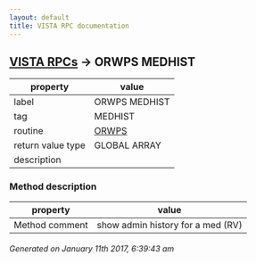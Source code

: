 ```yaml
---
layout: default
title: VISTA RPC documentation
---
```




## [VISTA RPCs](TableOfContent.md) &#8594; ORWPS MEDHIST 

 property | value 
--- | --- 
 label | ORWPS MEDHIST
 tag | MEDHIST
 routine | [ORWPS](http://code.osehra.org/dox/Routine_ORWPS_source.html)
 return value type | GLOBAL ARRAY
 description | 


### Method description

 property | value 
--- | --- 
 Method comment | show admin history for a med  (RV)




 ###### Generated on January 11th 2017, 6:39:43 am